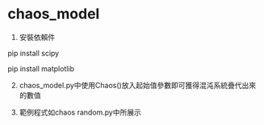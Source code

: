 # chaos_model


1. 安裝依賴件 

  pip install scipy

  pip install matplotlib 

2.	chaos_model.py中使用Chaos()放入起始值參數即可獲得混沌系統疊代出來的數值

3.	範例程式如chaos random.py中所展示
